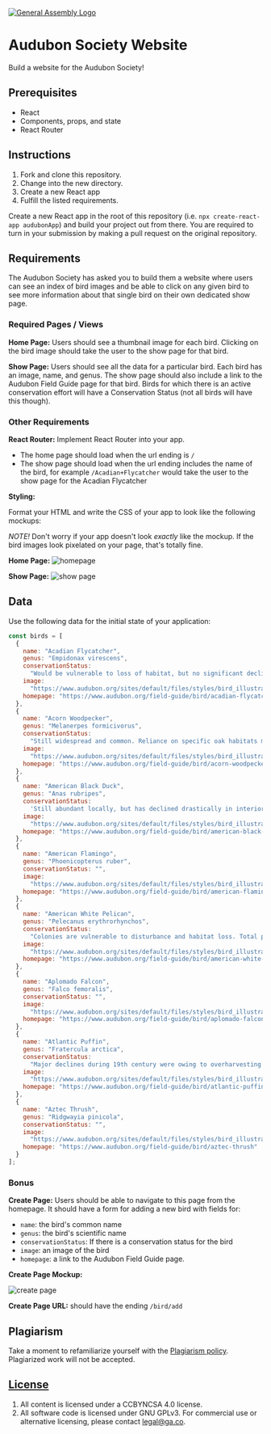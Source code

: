 [![General Assembly Logo](https://camo.githubusercontent.com/1a91b05b8f4d44b5bbfb83abac2b0996d8e26c92/687474703a2f2f692e696d6775722e636f6d2f6b6538555354712e706e67)](https://generalassemb.ly/education/web-development-immersive)

# Audubon Society Website

Build a website for the Audubon Society!

## Prerequisites

- React
- Components, props, and state
- React Router

## Instructions

1. Fork and clone this repository.
1. Change into the new directory.
1. Create a new React app
1. Fulfill the listed requirements.

Create a new React app in the root of this repository (i.e.
`npx create-react-app audubonApp`) and build your project out from there. You are required to
turn in your submission by making a pull request on the original repository.

## Requirements

The Audubon Society has asked you to build them a website where users can see an index of bird images and be able to click on any given bird to see more information about that single bird on their own dedicated show page. 

### Required Pages / Views

**Home Page:** Users should see a thumbnail image for each bird. Clicking on the
bird image should take the user to the show page for that bird.

**Show Page:** Users should see all the data for a particular bird. Each bird
has an image, name, and genus. The show page should also include a link to the
Audubon Field Guide page for that bird. Birds for which there is an active
conservation effort will have a Conservation Status (not all birds will have
this though).

### Other Requirements

**React Router:** Implement React Router into your app.

  - The home page should load when the url ending is `/` 
  - The show page should load when the url ending includes the name of the bird, for example `/Acadian+Flycatcher` would take the user to the show page for the Acadian Flycatcher

**Styling:**

Format your HTML and write the CSS of your app to look like the following mockups:

_NOTE!_ Don't worry if your app doesn't look _exactly_ like the mockup. If the bird images look pixelated on your page, that's totally fine.  

**Home Page:**
![homepage](https://media.git.generalassemb.ly/user/8618/files/261bb4ca-cbb6-11e8-86de-e4da123819ce)

**Show Page:**
![show page](https://media.git.generalassemb.ly/user/8618/files/26595fb4-cbb6-11e8-9d34-3447f8414d6a)

## Data

Use the following data for the initial state of your application:

```js
const birds = [
  {
    name: "Acadian Flycatcher",
    genus: "Empidonax virescens",
    conservationStatus:
      "Would be vulnerable to loss of habitat, but no significant decline noted so far. In some regions, Brown-headed Cowbirds often lay eggs in nests of this species.",
    image:
      "https://www.audubon.org/sites/default/files/styles/bird_illustration/public/4492_Sibl_9780307957900_art_r1.jpg?itok=8HuhVVIy",
    homepage: "https://www.audubon.org/field-guide/bird/acadian-flycatcher"
  },
  {
    name: "Acorn Woodpecker",
    genus: "Melanerpes formicivorus",
    conservationStatus:
      "Still widespread and common. Reliance on specific oak habitats may make it vulnerable to the effects of climate change.",
    image:
      "https://www.audubon.org/sites/default/files/styles/bird_illustration/public/2420_Sibl_9780307957900_art_r1.jpg?itok=7khdegFX",
    homepage: "https://www.audubon.org/field-guide/bird/acorn-woodpecker"
  },
  {
    name: "American Black Duck",
    genus: "Anas rubripes",
    conservationStatus:
      'Still abundant locally, but has declined drastically in interior parts of range. Clearing of forest has favored invasion by Mallards, which hybridize extensively with Black Ducks, leading to genetic "swamping" of population.',
    image:
      "https://www.audubon.org/sites/default/files/styles/bird_illustration/public/783_Sibl_9780307957900_art_r1.jpg?itok=q04--9Fr",
    homepage: "https://www.audubon.org/field-guide/bird/american-black-duck"
  },
  {
    name: "American Flamingo",
    genus: "Phoenicopterus ruber",
    conservationStatus: "",
    image:
      "https://www.audubon.org/sites/default/files/styles/bird_illustration/public/601_Sibl_9780307957900_art_r1.jpg?itok=AcEmNVlO",
    homepage: "https://www.audubon.org/field-guide/bird/american-flamingo"
  },
  {
    name: "American White Pelican",
    genus: "Pelecanus erythrorhynchos",
    conservationStatus:
      "Colonies are vulnerable to disturbance and habitat loss. Total population probably declined through first half of 20th century, substantial increase since 1970s.",
    image:
      "https://www.audubon.org/sites/default/files/styles/bird_illustration/public/267_Sibl_9780307957900_art_r1.jpg?itok=eUpCM6_Y",
    homepage: "https://www.audubon.org/field-guide/bird/american-white-pelican"
  },
  {
    name: "Aplomado Falcon",
    genus: "Falco femoralis",
    conservationStatus: "",
    image:
      "https://www.audubon.org/sites/default/files/styles/bird_illustration/public/990_Sibl_9780307957900_art_r1.jpg?itok=gs0Ngawy",
    homepage: "https://www.audubon.org/field-guide/bird/aplomado-falcon"
  },
  {
    name: "Atlantic Puffin",
    genus: "Fratercula arctica",
    conservationStatus:
      "Major declines during 19th century were owing to overharvesting of eggs and adults. During 20th century, continued to decrease at southern end of breeding range in both North America and Europe. Vulnerable to introduction of predators (such as rats) to nesting islands. An ambitious Audubon project to re-introduce puffins on former nesting islands off Maine, started in the 1970s, has been a major success. However, at the southernmost colonies, puffins have poor breeding success in warm-water years, which are becoming more frequent as the climate heats up.",
    image:
      "https://www.audubon.org/sites/default/files/styles/bird_illustration/public/2514_Sibl_9780307957900_art_r1.jpg?itok=nTHL4EEu",
    homepage: "https://www.audubon.org/field-guide/bird/atlantic-puffin"
  },
  {
    name: "Aztec Thrush",
    genus: "Ridgwayia pinicola",
    conservationStatus: "",
    image:
      "https://www.audubon.org/sites/default/files/styles/bird_illustration/public/3556_Sibl_9780307957900_art_r1.jpg?itok=LP8V2DuC",
    homepage: "https://www.audubon.org/field-guide/bird/aztec-thrush"
  }
];
```


### Bonus

**Create Page:** Users should be able to navigate to this page from the
homepage. It should have a form for adding a new bird with fields for:

- `name`: the bird's common name
- `genus`: the bird's scientific name
- `conservationStatus`: If there is a conservation status for the bird
- `image`: an image of the bird
- `homepage`: a link to the Audubon Field Guide page.

**Create Page Mockup:** 

![create page](https://media.git.generalassemb.ly/user/8618/files/25bc5570-cbb6-11e8-9912-eb843afec31c)

**Create Page URL:** should have the ending `/bird/add`

## Plagiarism

Take a moment to refamiliarize yourself with the
[Plagiarism policy](https://git.generalassemb.ly/DC-WDI/Administrative/blob/master/plagiarism.md).
Plagiarized work will not be accepted.

## [License](LICENSE)

1.  All content is licensed under a CC­BY­NC­SA 4.0 license.
2.  All software code is licensed under GNU GPLv3. For commercial use or
    alternative licensing, please contact legal@ga.co.
